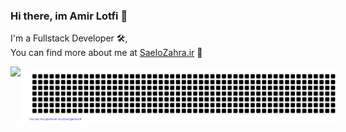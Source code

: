 ### Hi there, im Amir Lotfi 👋

<!--
**saelozahra/saelozahra** is a ✨ _special_ ✨ repository because its `README.md` (this file) appears on your GitHub profile.

Here are some ideas to get you started:

- 🔭 I’m currently working on ...
- 🌱 I’m currently learning ...
- 👯 I’m looking to collaborate on ...
- 🤔 I’m looking for help with ...
- 💬 Ask me about ...
- 📫 How to reach me: ...
- 😄 Pronouns: ...
- ⚡ Fun fact: ...
-->

  I'm a Fullstack Developer 🛠,  
  You can find more about me at [SaeloZahra.ir](https://saelozahra.ir/) 🎡  
  
<div style="display:flex;">
 <img align="center" src="https://github-widgetbox.vercel.app/api/profile?username=saelozahra&data=followers,repositories,stars,commits&theme=carbon" />
 <img align="center" src="https://raw.githubusercontent.com/saelozahra/saelozahra/main/gitartwork.svg" />
<!--START_SECTION:SHOW_COMMIT-->
<!--END_SECTION:SHOW_COMMIT-->
</div>
